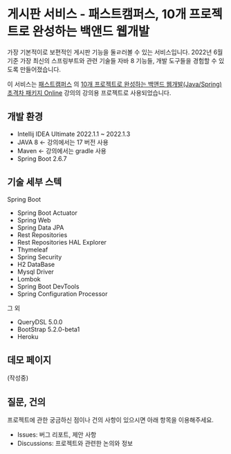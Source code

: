 # 게시판 서비스 - 패스트캠퍼스, 10개 프로젝트로 완성하는 백앤드 웹개발

가장 기본적이로 보편적인 게시판 기능을 둘ㄹ러볼 수 있는 서비스입니다. 2022년 6월 기준 가장 최신의 스프링부트와 관련 기술들 자바 8 기능들, 개발 도구들을 경험할 수 있도록 만들어졌습니다.

이 서비스는 [패스트캠퍼스](https://...) 의 [10개 프로젝트로 완성하는 백앤드 웹개발(Java/Spring) 초격차 패키지 Online](https://...) 강의의 강의용 프로젝트로 사용되었습니다.

## 개발 환경

* Intellij IDEA Ultimate 2022.1.1 ~ 2022.1.3
* JAVA 8 <- 강의에서는 17 버전 사용
* Maven <- 강의에서는 gradle 사용
* Spring Boot 2.6.7

## 기술 세부 스텍

Spring Boot

* Spring Boot Actuator
* Spring Web
* Spring Data JPA
* Rest Repositories
* Rest Repositories HAL Explorer
* Thymeleaf
* Spring Security
* H2 DataBase
* Mysql Driver
* Lombok
* Spring Boot DevTools
* Spring Configuration Processor

그 외

* QueryDSL 5.0.0
* BootStrap 5.2.0-beta1
* Heroku

## 데모 페이지

(작성중)

## 질문, 건의

프로젝트에 관한 궁금하신 점이나 건의 사항이 있으시면 아래 항목을 이용해주세요.

* Issues: 버그 리포트, 제안 사항
* Discussions: 프로젝트와 관련한 논의와 정보
